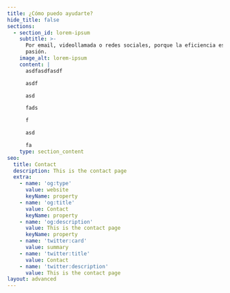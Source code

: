 ```yaml
---
title: ¿Cómo puedo ayudarte?
hide_title: false
sections:
  - section_id: lorem-ipsum
    subtitle: >-
      Por email, videollamada o redes sociales, porque la eficiencia es NUESTRA
      pasión.
    image_alt: lorem-ipsum
    content: |
      asdfasdfasdf

      asdf

      asd

      fads

      f

      asd

      fa
    type: section_content
seo:
  title: Contact
  description: This is the contact page
  extra:
    - name: 'og:type'
      value: website
      keyName: property
    - name: 'og:title'
      value: Contact
      keyName: property
    - name: 'og:description'
      value: This is the contact page
      keyName: property
    - name: 'twitter:card'
      value: summary
    - name: 'twitter:title'
      value: Contact
    - name: 'twitter:description'
      value: This is the contact page
layout: advanced
---
```

